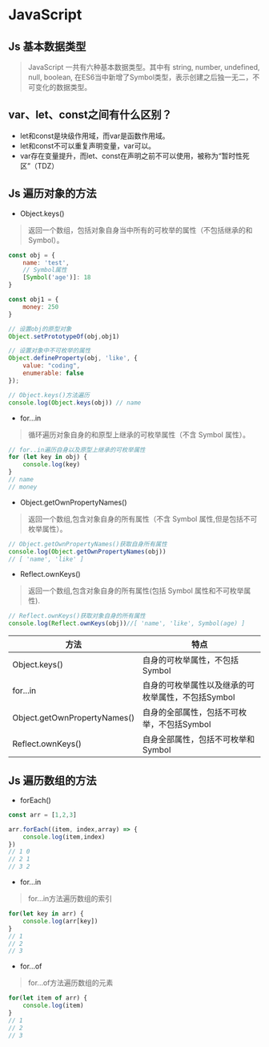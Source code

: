# JavaScript

## Js 基本数据类型

> JavaScript 一共有六种基本数据类型。其中有 string, number, undefined, null, boolean, 在ES6当中新增了Symbol类型，表示创建之后独一无二，不可变化的数据类型。

## var、let、const之间有什么区别？

* let和const是块级作用域，而var是函数作用域。
* let和const不可以重复声明变量，var可以。
* var存在变量提升，而let、const在声明之前不可以使用，被称为“暂时性死区”（TDZ）

## Js 遍历对象的方法

* Object.keys()

> 返回一个数组，包括对象自身当中所有的可枚举的属性（不包括继承的和Symbol）。

~~~javascript
const obj = {
    name: 'test',
    // Symbol属性
    [Symbol('age')]: 18
}

const obj1 = {
    money: 250
}

// 设置obj的原型对象
Object.setPrototypeOf(obj,obj1)

// 设置对象中不可枚举的属性
Object.defineProperty(obj, 'like', {
    value: "coding",
    enumerable: false
});

// Object.keys()方法遍历
console.log(Object.keys(obj)) // name
~~~

* for...in

> 循环遍历对象自身的和原型上继承的可枚举属性（不含 Symbol 属性）。

~~~javascript
// for..in遍历自身以及原型上继承的可枚举属性
for (let key in obj) {
    console.log(key)
}
// name
// money
~~~

- Object.getOwnPropertyNames()

> 返回一个数组,包含对象自身的所有属性（不含 Symbol 属性,但是包括不可枚举属性）。

~~~javascript
// Object.getOwnPropertyNames()获取自身所有属性
console.log(Object.getOwnPropertyNames(obj))
// [ 'name', 'like' ]
~~~

* Reflect.ownKeys()

> 返回一个数组,包含对象自身的所有属性(包括 Symbol 属性和不可枚举属性).

~~~javascript
// Reflect.ownKeys()获取对象自身的所有属性
console.log(Reflect.ownKeys(obj))//[ 'name', 'like', Symbol(age) ]
~~~

| 方法                         | 特点                                               |
| ---------------------------- | -------------------------------------------------- |
| Object.keys()                | 自身的可枚举属性，不包括Symbol                     |
| for...in                     | 自身的可枚举属性以及继承的可枚举属性，不包括Symbol |
| Object.getOwnPropertyNames() | 自身的全部属性，包括不可枚举，不包括Symbol         |
| Reflect.ownKeys()            | 自身全部属性，包括不可枚举和Symbol                 |

## Js 遍历数组的方法

* forEach()

~~~javascript
const arr = [1,2,3]

arr.forEach((item, index,array) => {
    console.log(item,index)
})
// 1 0
// 2 1
// 3 2
~~~

* for...in

> for...in方法遍历数组的索引

~~~javascript
for(let key in arr) {
    console.log(arr[key])
}
// 1
// 2
// 3
~~~

* for...of

> for...of方法遍历数组的元素

~~~javascript
for(let item of arr) {
    console.log(item)
}
// 1
// 2
// 3
~~~

